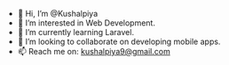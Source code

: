 - 👋 Hi, I’m @Kushalpiya
- 👀 I’m interested in Web Development.
- 🌱 I’m currently learning Laravel.
- 💞️ I’m looking to collaborate on developing mobile apps.
- 📫 Reach me on: kushalpiya9@gmail.com
